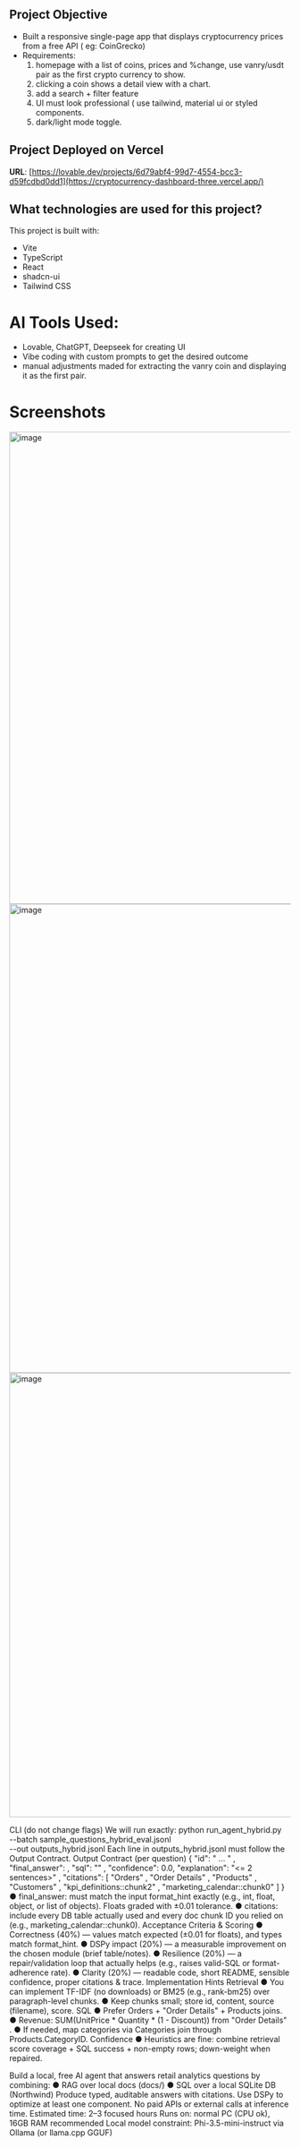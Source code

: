 ## Project Objective

- Built a responsive single-page app that displays cryptocurrency prices from a free API ( eg: CoinGrecko)
- Requirements:
  1. homepage with a list of coins, prices and %change, use vanry/usdt pair as the first crypto currency to show.
  2. clicking a coin shows a detail view with a chart.
  3. add a search + filter feature
  4. UI must look professional ( use tailwind, material ui or styled components.
  5. dark/light mode toggle.


## Project Deployed on Vercel

**URL**: [https://lovable.dev/projects/6d79abf4-99d7-4554-bcc3-d59fcdbd0dd1](https://cryptocurrency-dashboard-three.vercel.app/)

## What technologies are used for this project?

This project is built with:

- Vite
- TypeScript
- React
- shadcn-ui
- Tailwind CSS


# AI Tools Used: 
- Lovable, ChatGPT, Deepseek for creating UI
- Vibe coding with custom prompts to get the desired outcome
- manual adjustments maded for extracting the vanry coin and displaying it as the first pair.


# Screenshots

<img width="1357" height="844" alt="image" src="https://github.com/user-attachments/assets/c9958f57-7dbb-41a1-8546-42e40edaaaa7" />
<img width="1370" height="838" alt="image" src="https://github.com/user-attachments/assets/f2c8448c-5e64-4bb1-9716-d29df1816d10" />
<img width="1366" height="794" alt="image" src="https://github.com/user-attachments/assets/56b8fc21-4013-459a-b333-367fe3b04c9f" />



CLI (do not change flags)
We will run exactly:
python run_agent_hybrid.py \
--batch sample_questions_hybrid_eval.jsonl \
--out outputs_hybrid.jsonl
Each line in outputs_hybrid.jsonl must follow the Output Contract.
Output Contract (per question)
{
"id": "
...
"
,
"final_answer": <matches format_hint>,
"sql": "<last executed SQL or empty if RAG-only>"
,
"confidence": 0.0,
"explanation": "<= 2 sentences>"
,
"citations": [
"Orders"
,
"Order Details"
,
"Products"
,
"Customers"
,
"kpi_definitions::chunk2"
,
"marketing_calendar::chunk0"
]
}
●
final_answer: must match the input format_hint exactly (e.g., int, float, object,
or list of objects). Floats graded with ±0.01 tolerance.
●
citations: include every DB table actually used and every doc chunk ID you relied on
(e.g., marketing_calendar::chunk0).
Acceptance Criteria & Scoring
●
Correctness (40%) — values match expected (±0.01 for floats), and types match
format_hint.
●
DSPy impact (20%) — a measurable improvement on the chosen module (brief
table/notes).
●
Resilience (20%) — a repair/validation loop that actually helps (e.g., raises valid-SQL or
format-adherence rate).
●
Clarity (20%) — readable code, short README, sensible confidence, proper citations &
trace.
Implementation Hints
Retrieval
●
You can implement TF-IDF (no downloads) or BM25 (e.g., rank-bm25) over
paragraph-level chunks.
●
Keep chunks small; store id, content, source (filename), score.
SQL
●
Prefer Orders + "Order Details" + Products joins.
●
Revenue: SUM(UnitPrice * Quantity * (1 - Discount)) from "Order
Details"
.
●
If needed, map categories via Categories join through Products.CategoryID.
Confidence
●
Heuristics are fine: combine retrieval score coverage + SQL success + non-empty rows;
down-weight when repaired.

Build a local, free AI agent that answers retail analytics questions by combining:
●
RAG over local docs (docs/)
●
SQL over a local SQLite DB (Northwind)
Produce typed, auditable answers with citations.
Use DSPy to optimize at least one component.
No paid APIs or external calls at inference time.
Estimated time: 2–3 focused hours
Runs on: normal PC (CPU ok), 16GB RAM recommended
Local model constraint: Phi-3.5-mini-instruct via Ollama (or llama.cpp GGUF)
